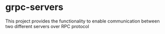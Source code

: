 # grpc-servers
This project provides the functionality to enable communication between two different servers over RPC protocol

